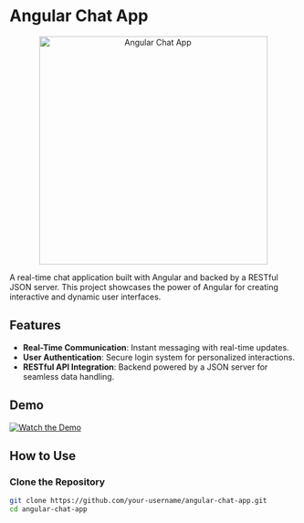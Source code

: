 # Angular Chat App

<p align="center">
  <img src="path/to/your/thumbnail.png" alt="Angular Chat App" width="400" />
</p>

A real-time chat application built with Angular and backed by a RESTful JSON server. This project showcases the power of Angular for creating interactive and dynamic user interfaces.

## Features

- **Real-Time Communication**: Instant messaging with real-time updates.
- **User Authentication**: Secure login system for personalized interactions.
- **RESTful API Integration**: Backend powered by a JSON server for seamless data handling.

## Demo

[![Watch the Demo](path/to/your/demo.png)](https://www.linkedin.com/posts/parag-unhale_angular-devloper-job-activity-7111949863570800640-Nw8H/?utm_source=share&utm_medium=member_desktop)

## How to Use

### Clone the Repository

```bash
git clone https://github.com/your-username/angular-chat-app.git
cd angular-chat-app
